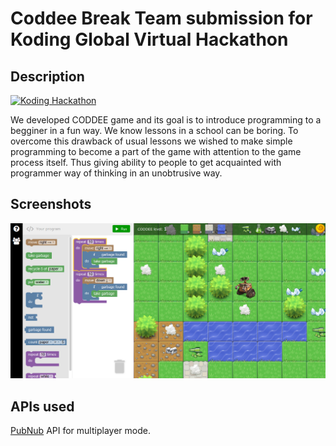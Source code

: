 # Coddee Break Team submission for Koding Global Virtual Hackathon

## Description

[![Koding Hackathon](/images/badge.png?raw=true "Koding Hackathon")](https://koding.com/Hackathon)

We developed CODDEE game and its goal is to introduce programming to a begginer in a fun way. We know lessons in a school can be boring. To overcome this drawback of usual lessons we wished to make simple programming to become a part of the game with attention to the game process itself. Thus giving ability to people to get acquainted with programmer way of thinking in an unobtrusive way.

## Screenshots

![CODDEE main screen](/images/screen1.png?raw=true "CODDEE main screen")

## APIs used

[PubNub](http://www.pubnub.com/) API for multiplayer mode.


